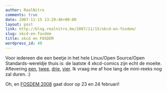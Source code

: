 ```yaml
---
author: RealNitro
comments: true
date: 2007-11-15 13:29:46+00:00
layout: post
link: http://blog.realnitro.be/2007/11/15/xkcd-en-fosdem/
slug: xkcd-en-fosdem
title: xkcd en FOSDEM
wordpress_id: 40
---
```


Voor iedereen die een beetje in het hele Linux/Open Source/Open Standards-wereldje thuis is: de laatste 4 xkcd-comics zijn echt de moeite. Aflevering [een](http://xkcd.com/341/), [twee](http://xkcd.com/342/), [drie](http://xkcd.com/343/), [vier](http://xkcd.com/344/). Ik vraag me af hoe lang de mini-reeks nog zal duren. :)

Oh, en [FOSDEM 2008](http://fosdem.org/2008/) gaat door op 23 en 24 februari!